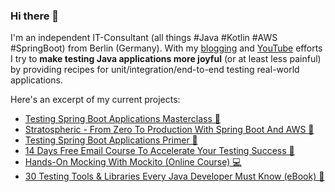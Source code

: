 ### Hi there 👋

I'm an independent IT-Consultant (all things #Java #Kotlin #AWS #SpringBoot) from Berlin (Germany). With my [blogging](https://rieckpil.de) and [YouTube](https://www.youtube.com/c/rieckpil) efforts I try to **make testing Java applications more joyful** (or at least less painful) by providing recipes for unit/integration/end-to-end testing real-world applications.

Here's an excerpt of my current projects:

- [Testing Spring Boot Applications Masterclass 🍃](https://rieckpil.de/testing-spring-boot-applications-masterclass/)
- [Stratospheric - From Zero To Production With Spring Boot And AWS 🚀](https://stratospheric.dev)
- [Testing Spring Boot Applications Primer 🍃](https://rieckpil.de/testing-spring-boot-applications-primer/)
- [14 Days Free Email Course To Accelerate Your Testing Success 📨](https://rieckpil.de/getting-started-with-testing-java-applications-email-course/)
- [Hands-On Mocking With Mockito (Online Course) 💻](https://rieckpil.de/hands-on-mocking-with-mockito-online-course/)
- [30 Testing Tools & Libraries Every Java Developer Must Know (eBook) 📖](https://rieckpil.de/testing-tools-and-libraries-every-java-developer-must-know/)
